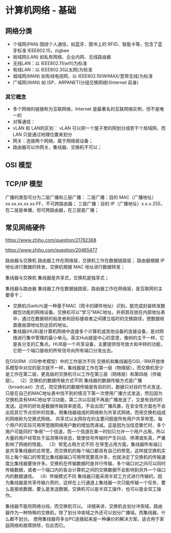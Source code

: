 # 计算机网络 - 基础 #

## 网络分类 ##

- 个域网(PAN)
围绕个人通信，如蓝牙、图书上的 RFID、智能卡等，包含了蓝牙标准 IEEE802.15，zigbee
- 局域网(LAN)
如私有网络、企业内网、无线路由器
 - 无线LAN：以 IEEE802.11(wifi)为标准
 - 有线LAN：以 IEEE802.3(以太网)为标准
- 城域网(MAN)
如有线电视网，以 IEEE802.16(WiMAX/宽带无线)为标准
- 广域网(WAN)
如 ISP、ARPANET(分组交换网络)(Internet 前身)



### 其它概念 ###
- 多个网络的链接称为互联网络，Internet 是最著名的互联网络实例，但不是唯一的
- 对等通信：
- vLAN 和 LAN的区别：
vLAN 可以把一个屋子里的网划分成若干个局域网，而 LAN 只是通过地理位置来划分
- 网关：连接两个网络，属于网络层设备；
- 路由器可以作网关，集线器、交换机不可以；





## OSI 模型 ##





## TCP/IP 模型 ##




广播的类型可分为二层广播和三层广播：
二层广播：目的 MAC（广播地址） xx.xx.xx.xx.xx.FF，不可跨路由器；
三层广播：目的 IP（广播地址）x.x.x.255，在二层是单播，但可跨路由器，在三层是广播；




## 常见网络硬件 ##


https://www.zhihu.com/question/21782368

https://www.zhihu.com/question/20465477


路由器与交换机
路由器工作在网络层，交换机工作在数据链路层；
路由器根据 IP 地址进行数据的转发，交换机根据 MAC 地址进行数据转发；

集线器与交换机
集线器是共享式，交换机是独享式；

集线器与路由器
集线器工作在数据链路层，路由器工作在网络层，是互联网的主要骨干；

- 交换机(Switch)是一种基于MAC（网卡的硬件地址）识别，能完成封装转发数据包功能的网络设备。交换机可以“学习”MAC地址，并把其存放在内部地址表中，通过在数据帧的始发者和目标接收者之间建立临时的交换路径，使数据帧直接由源地址到达目的地址。
- 集线器(HUB)是计算机网络中连接多个计算机或其他设备的连接设备，是对网络进行集中管理的最小单元。英文Hub就是中心的意思，像树的主干一样，它是各分支的汇集点。HUB是一个共享设备，主要提供信号放大和中转的功能，它把一个端口接收的所有信号向所有端口分发出去。


在OSI/RM（OSI参考模型）中的工作层次不同 
交换机和集线器在OSI／RM开放体系模型中对应的层次就不一样，集线器是工作在第一层（物理层），而交换机至少是工作在第二层，更高级的交换机可以工作在第三层（网络层）和第四层（传输层）。 
（2）交换机的数据传输方式不同 
集线器的数据传输方式是广播（broadcast）方式，而交换机的数据传输是有目的的，数据只对目的节点发送，只是在自己的MAC地址表中找不到的情况下第一次使用广播方式发送，然后因为交换机具有MAC地址学习功能，第二次以后就不再是广播发送了，又是有目的的发送。这样的好处是数据传输效率提高，不会出现广播风暴，在安全性方面也不会出现其它节点侦听的现象。用集线器组成的网络称为共享式网络，而用交换机组成的网络称为交换式网络。 共享式以太网存在的主要问题是所有用户共享带宽，每个用户的实际可用带宽随网络用户数的增加而递减。这是因为当信息繁忙时，多个用户可能同时“争用”一个信道，而一个信道在某一时刻只允许一个用户占用，所以大量的用户经常处于监测等待状态，致使信号传输时产生抖动、停滞或失真，严重影响了网络的性能。
（3）带宽占用方式不同 
在带宽占用方面，集线器所有端口是共享集线器的总带宽，而交换机的每个端口都具有自己的带宽，这样就交换机实际上每个端口的带宽比集线器端口可用带宽要高许多，也就决定了交换机的传输速度比集线器要快许多。交换机在传输数据时是并行传输，多个端口对之间可以同时传输数据，或者一个端口内的各台计算机之间的交换数据不会影响到另外一个端口内的数据通信。
（4）传输模式不同 
集线器只能采用半双工方式进行传输的，因为集线器是共享传输介质的，这样在上行通道上集线器一次只能传输一个任务，要么是接收数据，要么是发送数据。交换机可以是半双工操作，也可以是全双工操作。


集线器不能将网络分段，而交换机可以。
详细来讲，交换机会划分冲突域，路由器作为一种特殊的交换机，除了划分冲突域之外还可以划分广播域。而集线器，什么都不划分。
使用集线器将多台PC连接起来是一种廉价的解决方案，适合用于家庭网络和故障排除，仅此而已。

































